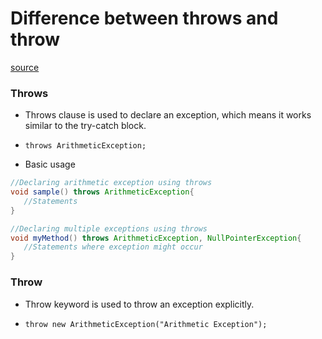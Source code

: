 # Difference between throws and throw

[source](https://beginnersbook.com/2013/04/difference-between-throw-and-throws-in-java/)

### Throws

- Throws clause is used to declare an exception, which means it works similar to the try-catch block.

- `throws ArithmeticException;`

- Basic usage

```java
//Declaring arithmetic exception using throws
void sample() throws ArithmeticException{
   //Statements
}

//Declaring multiple exceptions using throws
void myMethod() throws ArithmeticException, NullPointerException{
   //Statements where exception might occur
}
```

### Throw

- Throw keyword is used to throw an exception explicitly.

- `throw new ArithmeticException("Arithmetic Exception");`
